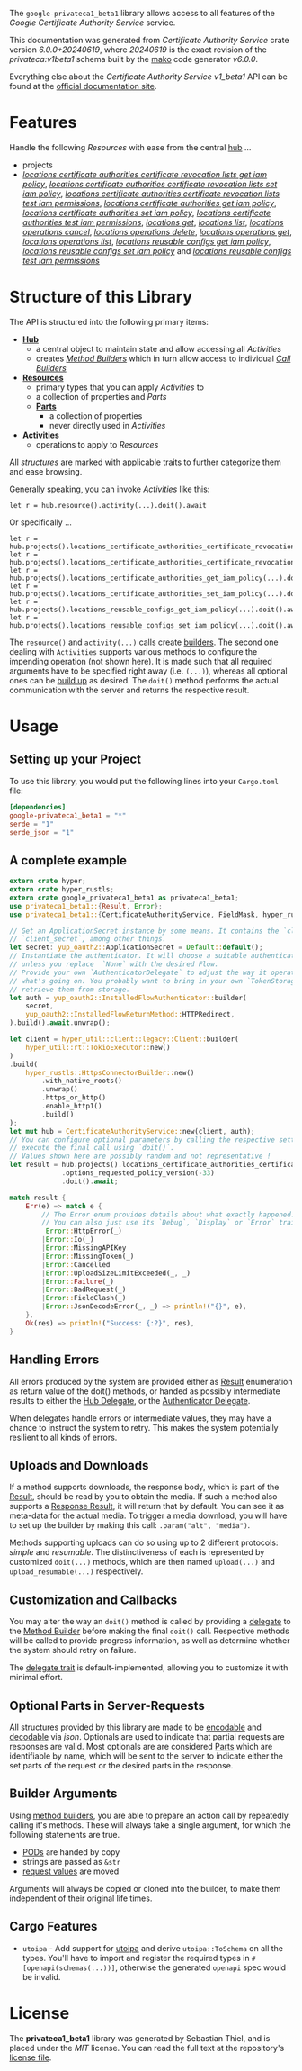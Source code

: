 <!---
DO NOT EDIT !
This file was generated automatically from 'src/generator/templates/api/README.md.mako'
DO NOT EDIT !
-->
The `google-privateca1_beta1` library allows access to all features of the *Google Certificate Authority Service* service.

This documentation was generated from *Certificate Authority Service* crate version *6.0.0+20240619*, where *20240619* is the exact revision of the *privateca:v1beta1* schema built by the [mako](http://www.makotemplates.org/) code generator *v6.0.0*.

Everything else about the *Certificate Authority Service* *v1_beta1* API can be found at the
[official documentation site](https://cloud.google.com/).
# Features

Handle the following *Resources* with ease from the central [hub](https://docs.rs/google-privateca1_beta1/6.0.0+20240619/google_privateca1_beta1/CertificateAuthorityService) ...

* projects
 * [*locations certificate authorities certificate revocation lists get iam policy*](https://docs.rs/google-privateca1_beta1/6.0.0+20240619/google_privateca1_beta1/api::ProjectLocationCertificateAuthorityCertificateRevocationListGetIamPolicyCall), [*locations certificate authorities certificate revocation lists set iam policy*](https://docs.rs/google-privateca1_beta1/6.0.0+20240619/google_privateca1_beta1/api::ProjectLocationCertificateAuthorityCertificateRevocationListSetIamPolicyCall), [*locations certificate authorities certificate revocation lists test iam permissions*](https://docs.rs/google-privateca1_beta1/6.0.0+20240619/google_privateca1_beta1/api::ProjectLocationCertificateAuthorityCertificateRevocationListTestIamPermissionCall), [*locations certificate authorities get iam policy*](https://docs.rs/google-privateca1_beta1/6.0.0+20240619/google_privateca1_beta1/api::ProjectLocationCertificateAuthorityGetIamPolicyCall), [*locations certificate authorities set iam policy*](https://docs.rs/google-privateca1_beta1/6.0.0+20240619/google_privateca1_beta1/api::ProjectLocationCertificateAuthoritySetIamPolicyCall), [*locations certificate authorities test iam permissions*](https://docs.rs/google-privateca1_beta1/6.0.0+20240619/google_privateca1_beta1/api::ProjectLocationCertificateAuthorityTestIamPermissionCall), [*locations get*](https://docs.rs/google-privateca1_beta1/6.0.0+20240619/google_privateca1_beta1/api::ProjectLocationGetCall), [*locations list*](https://docs.rs/google-privateca1_beta1/6.0.0+20240619/google_privateca1_beta1/api::ProjectLocationListCall), [*locations operations cancel*](https://docs.rs/google-privateca1_beta1/6.0.0+20240619/google_privateca1_beta1/api::ProjectLocationOperationCancelCall), [*locations operations delete*](https://docs.rs/google-privateca1_beta1/6.0.0+20240619/google_privateca1_beta1/api::ProjectLocationOperationDeleteCall), [*locations operations get*](https://docs.rs/google-privateca1_beta1/6.0.0+20240619/google_privateca1_beta1/api::ProjectLocationOperationGetCall), [*locations operations list*](https://docs.rs/google-privateca1_beta1/6.0.0+20240619/google_privateca1_beta1/api::ProjectLocationOperationListCall), [*locations reusable configs get iam policy*](https://docs.rs/google-privateca1_beta1/6.0.0+20240619/google_privateca1_beta1/api::ProjectLocationReusableConfigGetIamPolicyCall), [*locations reusable configs set iam policy*](https://docs.rs/google-privateca1_beta1/6.0.0+20240619/google_privateca1_beta1/api::ProjectLocationReusableConfigSetIamPolicyCall) and [*locations reusable configs test iam permissions*](https://docs.rs/google-privateca1_beta1/6.0.0+20240619/google_privateca1_beta1/api::ProjectLocationReusableConfigTestIamPermissionCall)




# Structure of this Library

The API is structured into the following primary items:

* **[Hub](https://docs.rs/google-privateca1_beta1/6.0.0+20240619/google_privateca1_beta1/CertificateAuthorityService)**
    * a central object to maintain state and allow accessing all *Activities*
    * creates [*Method Builders*](https://docs.rs/google-privateca1_beta1/6.0.0+20240619/google_privateca1_beta1/common::MethodsBuilder) which in turn
      allow access to individual [*Call Builders*](https://docs.rs/google-privateca1_beta1/6.0.0+20240619/google_privateca1_beta1/common::CallBuilder)
* **[Resources](https://docs.rs/google-privateca1_beta1/6.0.0+20240619/google_privateca1_beta1/common::Resource)**
    * primary types that you can apply *Activities* to
    * a collection of properties and *Parts*
    * **[Parts](https://docs.rs/google-privateca1_beta1/6.0.0+20240619/google_privateca1_beta1/common::Part)**
        * a collection of properties
        * never directly used in *Activities*
* **[Activities](https://docs.rs/google-privateca1_beta1/6.0.0+20240619/google_privateca1_beta1/common::CallBuilder)**
    * operations to apply to *Resources*

All *structures* are marked with applicable traits to further categorize them and ease browsing.

Generally speaking, you can invoke *Activities* like this:

```Rust,ignore
let r = hub.resource().activity(...).doit().await
```

Or specifically ...

```ignore
let r = hub.projects().locations_certificate_authorities_certificate_revocation_lists_get_iam_policy(...).doit().await
let r = hub.projects().locations_certificate_authorities_certificate_revocation_lists_set_iam_policy(...).doit().await
let r = hub.projects().locations_certificate_authorities_get_iam_policy(...).doit().await
let r = hub.projects().locations_certificate_authorities_set_iam_policy(...).doit().await
let r = hub.projects().locations_reusable_configs_get_iam_policy(...).doit().await
let r = hub.projects().locations_reusable_configs_set_iam_policy(...).doit().await
```

The `resource()` and `activity(...)` calls create [builders][builder-pattern]. The second one dealing with `Activities`
supports various methods to configure the impending operation (not shown here). It is made such that all required arguments have to be
specified right away (i.e. `(...)`), whereas all optional ones can be [build up][builder-pattern] as desired.
The `doit()` method performs the actual communication with the server and returns the respective result.

# Usage

## Setting up your Project

To use this library, you would put the following lines into your `Cargo.toml` file:

```toml
[dependencies]
google-privateca1_beta1 = "*"
serde = "1"
serde_json = "1"
```

## A complete example

```Rust
extern crate hyper;
extern crate hyper_rustls;
extern crate google_privateca1_beta1 as privateca1_beta1;
use privateca1_beta1::{Result, Error};
use privateca1_beta1::{CertificateAuthorityService, FieldMask, hyper_rustls, hyper_util, yup_oauth2};

// Get an ApplicationSecret instance by some means. It contains the `client_id` and
// `client_secret`, among other things.
let secret: yup_oauth2::ApplicationSecret = Default::default();
// Instantiate the authenticator. It will choose a suitable authentication flow for you,
// unless you replace  `None` with the desired Flow.
// Provide your own `AuthenticatorDelegate` to adjust the way it operates and get feedback about
// what's going on. You probably want to bring in your own `TokenStorage` to persist tokens and
// retrieve them from storage.
let auth = yup_oauth2::InstalledFlowAuthenticator::builder(
    secret,
    yup_oauth2::InstalledFlowReturnMethod::HTTPRedirect,
).build().await.unwrap();

let client = hyper_util::client::legacy::Client::builder(
    hyper_util::rt::TokioExecutor::new()
)
.build(
    hyper_rustls::HttpsConnectorBuilder::new()
        .with_native_roots()
        .unwrap()
        .https_or_http()
        .enable_http1()
        .build()
);
let mut hub = CertificateAuthorityService::new(client, auth);
// You can configure optional parameters by calling the respective setters at will, and
// execute the final call using `doit()`.
// Values shown here are possibly random and not representative !
let result = hub.projects().locations_certificate_authorities_certificate_revocation_lists_get_iam_policy("resource")
             .options_requested_policy_version(-33)
             .doit().await;

match result {
    Err(e) => match e {
        // The Error enum provides details about what exactly happened.
        // You can also just use its `Debug`, `Display` or `Error` traits
         Error::HttpError(_)
        |Error::Io(_)
        |Error::MissingAPIKey
        |Error::MissingToken(_)
        |Error::Cancelled
        |Error::UploadSizeLimitExceeded(_, _)
        |Error::Failure(_)
        |Error::BadRequest(_)
        |Error::FieldClash(_)
        |Error::JsonDecodeError(_, _) => println!("{}", e),
    },
    Ok(res) => println!("Success: {:?}", res),
}

```
## Handling Errors

All errors produced by the system are provided either as [Result](https://docs.rs/google-privateca1_beta1/6.0.0+20240619/google_privateca1_beta1/common::Result) enumeration as return value of
the doit() methods, or handed as possibly intermediate results to either the
[Hub Delegate](https://docs.rs/google-privateca1_beta1/6.0.0+20240619/google_privateca1_beta1/common::Delegate), or the [Authenticator Delegate](https://docs.rs/yup-oauth2/*/yup_oauth2/trait.AuthenticatorDelegate.html).

When delegates handle errors or intermediate values, they may have a chance to instruct the system to retry. This
makes the system potentially resilient to all kinds of errors.

## Uploads and Downloads
If a method supports downloads, the response body, which is part of the [Result](https://docs.rs/google-privateca1_beta1/6.0.0+20240619/google_privateca1_beta1/common::Result), should be
read by you to obtain the media.
If such a method also supports a [Response Result](https://docs.rs/google-privateca1_beta1/6.0.0+20240619/google_privateca1_beta1/common::ResponseResult), it will return that by default.
You can see it as meta-data for the actual media. To trigger a media download, you will have to set up the builder by making
this call: `.param("alt", "media")`.

Methods supporting uploads can do so using up to 2 different protocols:
*simple* and *resumable*. The distinctiveness of each is represented by customized
`doit(...)` methods, which are then named `upload(...)` and `upload_resumable(...)` respectively.

## Customization and Callbacks

You may alter the way an `doit()` method is called by providing a [delegate](https://docs.rs/google-privateca1_beta1/6.0.0+20240619/google_privateca1_beta1/common::Delegate) to the
[Method Builder](https://docs.rs/google-privateca1_beta1/6.0.0+20240619/google_privateca1_beta1/common::CallBuilder) before making the final `doit()` call.
Respective methods will be called to provide progress information, as well as determine whether the system should
retry on failure.

The [delegate trait](https://docs.rs/google-privateca1_beta1/6.0.0+20240619/google_privateca1_beta1/common::Delegate) is default-implemented, allowing you to customize it with minimal effort.

## Optional Parts in Server-Requests

All structures provided by this library are made to be [encodable](https://docs.rs/google-privateca1_beta1/6.0.0+20240619/google_privateca1_beta1/common::RequestValue) and
[decodable](https://docs.rs/google-privateca1_beta1/6.0.0+20240619/google_privateca1_beta1/common::ResponseResult) via *json*. Optionals are used to indicate that partial requests are responses
are valid.
Most optionals are are considered [Parts](https://docs.rs/google-privateca1_beta1/6.0.0+20240619/google_privateca1_beta1/common::Part) which are identifiable by name, which will be sent to
the server to indicate either the set parts of the request or the desired parts in the response.

## Builder Arguments

Using [method builders](https://docs.rs/google-privateca1_beta1/6.0.0+20240619/google_privateca1_beta1/common::CallBuilder), you are able to prepare an action call by repeatedly calling it's methods.
These will always take a single argument, for which the following statements are true.

* [PODs][wiki-pod] are handed by copy
* strings are passed as `&str`
* [request values](https://docs.rs/google-privateca1_beta1/6.0.0+20240619/google_privateca1_beta1/common::RequestValue) are moved

Arguments will always be copied or cloned into the builder, to make them independent of their original life times.

[wiki-pod]: http://en.wikipedia.org/wiki/Plain_old_data_structure
[builder-pattern]: http://en.wikipedia.org/wiki/Builder_pattern
[google-go-api]: https://github.com/google/google-api-go-client

## Cargo Features

* `utoipa` - Add support for [utoipa](https://crates.io/crates/utoipa) and derive `utoipa::ToSchema` on all
the types. You'll have to import and register the required types in `#[openapi(schemas(...))]`, otherwise the
generated `openapi` spec would be invalid.


# License
The **privateca1_beta1** library was generated by Sebastian Thiel, and is placed
under the *MIT* license.
You can read the full text at the repository's [license file][repo-license].

[repo-license]: https://github.com/Byron/google-apis-rsblob/main/LICENSE.md

